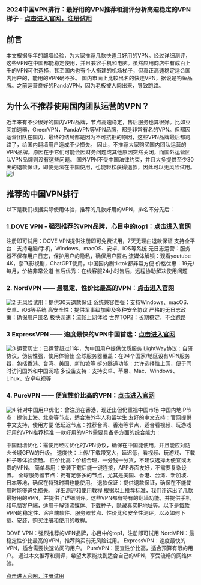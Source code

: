 ### 2024中国VPN排行：最好用的VPN推荐和测评分析高速稳定的VPN梯子 - [点击进入官网，注册试用](https://tgjkdjfk.top/a.php?asbcbO1PCgF)
## 前言

本文根据多年的翻墙经验，为大家推荐几款快速且好用的VPN。经过详细测评，这些VPN在中国都能稳定使用，并且兼容手机和电脑。虽然应用商店中有成百上千的VPN可供选择，甚至国内也有个人搭建的机场梯子，但真正高速稳定适合国内用户的，能用的VPN确不多。
国内市面上比较出名的快连VPN，据说是钓鱼品牌。之前运营良好的PandaVPN，因为老板被人肉出来，导致跑路。


## 为什么不推荐使用国内团队运营的VPN？
近年来有不少很好的国内VPN品牌，节点高速稳定，售后服务也算很好。比如豆荚加速器，GreenVPN，PandaVPN等VPN品牌，都是非常有名的VPN。但都因运营团队在国内，最终的结局都是因为不可抗拒的原因，这些VPN品牌最后都跑路了，给国内翻墙用户造成不少损失。
因此，不推荐大家购买国内团队运营的VPN品牌。原因在于它们可能会因财务问题或其他原因突然关闭，而国外运营团队VPN品牌则没有这些问题。
国外VPN不受中国法律约束，并且大多提供至少30天的退款保证，即便无法在中国使用，也能轻松获得退款，因此可以无风险试用。
![1](https://uf.cari.com.my/forumx/cforum/forum/202405/19/190129tyim7k2mzig3kg3i.png.thumb.jpg)

## 推荐的中国VPN排行
以下是我们根据实际使用体验，推荐的几款好用的VPN，排名不分先后：

### 1.DOVE VPN - 强烈推荐的VPN品牌，心目中的top1：[点击进入官网](https://tgjkdjfk.top/a.php?asbcbO1PCgF)

注册即可试用：DOVE VPN提供注册即可免费试用，7天无理由退款保证
支持全平台：支持电脑/手机，Windows、macOS、安卓、iOS等系统
无日志运营：服务器不保存用户日志，保护用户的隐私，确保用户匿名
流媒体解锁：观看youtube 4K，奈飞影视剧，ChatGPT使用，中国国内刷tiktok都非常方便
价格优惠：19元/每月，价格非常公道
售后优秀：在线客服24小时售后，远程协助解决使用问题

### 2. NordVPN —— 最稳定、性价比最高的VPN：[点击进入官网](https://tgjkdjfk.top/a.php?asbcbO1PCgF)
![2](https://uf.cari.com.my/forumx/cforum/forum/202405/19/194802uzho4ynfyzt5z2sj.png.thumb.jpg)
无风险试用：提供30天退款保证
系统兼容性强：支持Windows、macOS、安卓、iOS等系统
高安全性：提供军事级加密及多种安全协议
严格的无日志政策：确保用户匿名
极快网速：流畅上网体验
世界TOP2：长期稳定，不会跑路

### 3 ExpressVPN —— 速度最快的VPN中国首选：[点击进入官网](https://tgjkdjfk.top/a.php?asbcbO1PCgF)
![3](https://uf.cari.com.my/forumx/cforum/forum/202405/19/194802wco9902fsr3bjz9q.jpg.thumb.jpg)
运营历史：已运营超过11年，为中国用户提供优质服务
LightWay协议：自研协议，伪装性强，使用体验佳
全球服务器覆盖：在94个国家/地区设有VPN服务器，包括香港、台湾、美国、新加坡等
拆分隧道功能：允许选择性上网，便于同时访问国外和中国网站
多设备支持：支持安卓、苹果、Mac、Windows、Linux、安卓电视等

### 4. PureVPN —— 便宜性价比高的VPN：[点击进入官网](https://tgjkdjfk.top/a.php?asbcbO1PCgF)
![4](https://uf.cari.com.my/forumx/cforum/forum/202405/19/194802erg3egin3etpcers.jpg.thumb.jpg)
针对中国用户优化：曾注册在香港，现迁出但仍重视中国市场
中国内地IP节点：提供上海、北京等节点，适合海外华人和留学生
友好的中文支持：官网提供中文支持，使用方便
低延迟节点：推荐台湾、香港等节点，适合看视频、玩游戏
好用的VPN推荐标准
一款好用的VPN需要具备多方面的综合能力：

中国翻墙优化：需使用经过优化的VPN协议，确保在中国能使用，并且能应对防火长城GFW的升级。
速度快：上传/下载带宽大，延迟低，看视频、玩游戏、下载种子等体验流畅。
性价比高：价格合理，一分钱一分货，不建议选择太便宜或太贵的VPN。
简单易用：安装下载后能一键连接，APP界面友好，不需要复杂设置。
全球服务器节点：拥有足够多的节点，尤其是美国、香港、台湾、新加坡、日本等地，确保在特殊时期也能使用。
退款保证：提供退款保证，确保在不能使用时能够避免损失。
详细测评和使用教程
根据以上推荐标准，我们评选出了几款最好用的VPN，并提供了详细测评。这些VPN都有特有的翻墙功能，并提供手机和电脑客户端，适用于解锁流媒体、下载种子、隐藏真实IP地址等。以下是每款VPN的稳定性、客户端软件、服务器节点、性价比和安全性测评，以及如何下载、安装、购买注册和使用的教程。

DOVE VPN：强烈推荐的VPN品牌，心目中的top1，注册即可试用
NordVPN：最稳定性价比最高的VPN，推荐购买前无风险试用。
ExpressVPN：速度最快的VPN，适合需要快速访问的用户。
PureVPN：便宜性价比高，适合预算有限的用户。
通过本文推荐和测评，希望大家能找到适合自己的VPN，享受流畅的网络体验。

[点击进入官网，注册试用](https://tgjkdjfk.top/a.php?asbcbO1PCgF)
